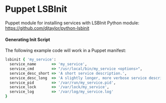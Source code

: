 # Puppet LSBInit
Puppet module for installing services with LSBInit Python module: https://github.com/djtaylor/python-lsbinit

#### Generating Init Script

The following example code will work in a Puppet manifest:

```ruby
lsbinit { 'my_service': 
  service_name       => 'my_service',
  service_cmd        => "/usr/local/bin/my_service <options>",
  service_desc_short => 'A short service description.',
  service_desc_long  => 'A slightly longer, more verbose service description.',
  service_pid        => '/var/run/my_service.pid',
  service_lock       => '/var/lock/my_service',
  service_log        => '/var/log/my_service.log'
}
```
